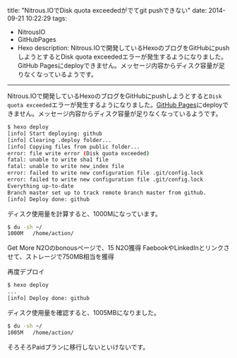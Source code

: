 title: "Nitrous.IOでDisk quota exceededがでてgit pushできない"
date: 2014-09-21 10:22:29
tags:
 - NitrousIO
 - GitHubPages
 - Hexo
description: Nitrous.IOで開発しているHexoのブログをGitHubにpushしようとするとDisk quota exceededエラーが発生するようになりました。GitHub Pagesにdeployできません。メッセージ内容からディスク容量が足りなくなっているようです。
---

Nitrous.IOで開発しているHexoのブログをGitHubにpushしようとすると`Disk quota exceeded`エラーが発生するようになりました。[GitHub Pages](https://pages.github.com/)にdeployできません。メッセージ内容からディスク容量が足りなくなっているようです。

``` bash
$ hexo deploy
[info] Start deploying: github
[info] Clearing .deploy folder...
[info] Copying files from public folder...
error: file write error (Disk quota exceeded)
fatal: unable to write sha1 file
fatal: unable to write new_index file
error: failed to write new configuration file .git/config.lock
error: failed to write new configuration file .git/config.lock
Everything up-to-date
Branch master set up to track remote branch master from github.
[info] Deploy done: github
```

ディスク使用量を計算すると、1000Mになっています。

``` bash
$ du -sh ~/
1000M   /home/action/
```

Get More N2Oのbonousページで、15 N2O獲得
FaebookやLinkedInとリンクさせて、ストレージで750MB相当を獲得

再度デプロイ

``` bash
$ hexo deploy
...
[info] Deploy done: github
```

ディスク使用量を確認すると、1005MBになりました。

``` bash
$ du -sh ~/
1005M   /home/action/
```

そろそろPaidプランに移行しないといけないです。


